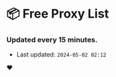 # :package: Free Proxy List
### Updated every 15 minutes.

- Last updated: `2024-05-02 02:12`

:heart:

